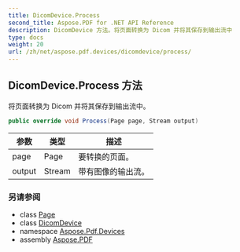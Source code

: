 ```yaml
---
title: DicomDevice.Process
second_title: Aspose.PDF for .NET API Reference
description: DicomDevice 方法。将页面转换为 Dicom 并将其保存到输出流中
type: docs
weight: 20
url: /zh/net/aspose.pdf.devices/dicomdevice/process/
---
```

## DicomDevice.Process 方法

将页面转换为 Dicom 并将其保存到输出流中。

```csharp
public override void Process(Page page, Stream output)
```

| 参数 | 类型 | 描述 |
| --- | --- | --- |
| page | Page | 要转换的页面。 |
| output | Stream | 带有图像的输出流。 |

### 另请参阅

* class [Page](../../../aspose.pdf/page/)
* class [DicomDevice](../)
* namespace [Aspose.Pdf.Devices](../../../aspose.pdf.devices/)
* assembly [Aspose.PDF](../../../)